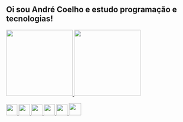 ## Oi sou André Coelho e estudo programação e tecnologias!

<div align="left">
  <a href="https://github.com/AndreCoelhoOliveira">
  <img height="180em" src="https://github-readme-stats.vercel.app/api?username=AndreCoelhoOliveira&show_icons=true&theme=highcontrast&include_all_commits=true&count_private=true"/>
  <img height="180em" src="https://github-readme-stats.vercel.app/api/top-langs/?username=AndreCoelhoOliveira&layout=compact&langs_count=7&theme=highcontrast"/>
</div>

<div style="display: inline_block"><br>

<div>
  <img width="30px" src="https://cdn.jsdelivr.net/gh/devicons/devicon/icons/javascript/javascript-original.svg" />
  <img width="30px" src="https://cdn.jsdelivr.net/gh/devicons/devicon/icons/java/java-original.svg" />
  <img width="30px" src="https://cdn.jsdelivr.net/gh/devicons/devicon/icons/python/python-original.svg" />
  <img width="30px" src="https://cdn.jsdelivr.net/gh/devicons/devicon/icons/html5/html5-original.svg" />
  <img width="30px" src="https://cdn.jsdelivr.net/gh/devicons/devicon/icons/css3/css3-original.svg" />
  <img width="33px" src="https://cdn.jsdelivr.net/gh/devicons/devicon/icons/php/php-original.svg" />
</div>
  
